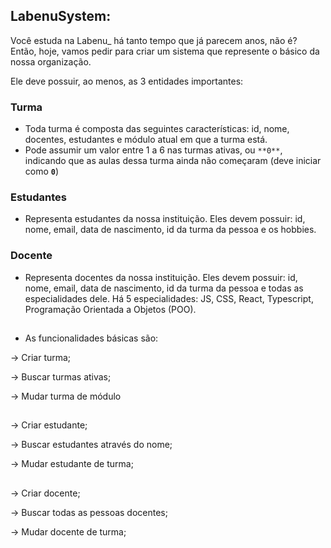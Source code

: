 ## LabenuSystem:

Você estuda na Labenu_ há tanto tempo que já parecem anos, não é? Então, hoje, vamos pedir para criar um sistema que represente o básico da nossa organização.

Ele deve possuir, ao menos, as 3 entidades importantes:

### Turma

- Toda turma é composta das seguintes características: id, nome, docentes, estudantes e módulo atual em que a turma está.
- Pode assumir um valor entre 1 a 6 nas turmas ativas, ou `**0**`, indicando que as aulas dessa turma ainda não começaram (deve iniciar como **`0`**)

### Estudantes

- Representa estudantes da nossa instituição. Eles devem possuir: id, nome, email, data de nascimento, id da turma da pessoa e os hobbies.

### Docente

- Representa docentes da nossa instituição. Eles devem possuir: id, nome, email, data de nascimento, id da turma da pessoa e todas as especialidades dele. Há 5 especialidades: JS, CSS, React, Typescript, Programação Orientada a Objetos (POO).

##

- As funcionalidades básicas são:

→ Criar turma;

→ Buscar turmas ativas;

→ Mudar turma de módulo

##

→ Criar estudante;

→ Buscar estudantes através do nome;

→ Mudar estudante de turma;

##

→ Criar docente;

→ Buscar todas as pessoas docentes;

→ Mudar docente de turma;
